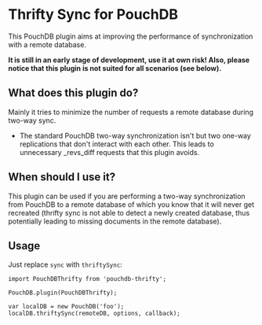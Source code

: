 Thrifty Sync for PouchDB
=====

This PouchDB plugin aims at improving the performance of synchronization with a remote database.

**It is still in an early stage of development, use it at own risk!
Also, please notice that this plugin is not suited for all scenarios (see below).**

What does this plugin do?
----

Mainly it tries to minimize the number of requests a remote database during two-way sync.
- The standard PouchDB two-way synchronization isn't but two one-way replications that don't interact with each other. This leads to unnecessary \_revs_diff requests that this plugin avoids.

When should I use it?
----
This plugin can be used if you are performing a two-way synchronization from PouchDB to a remote database of which you know that it will never get recreated (thrifty sync is not able to detect a newly created database, thus potentially leading to missing documents in the remote database).

Usage
----
Just replace `sync` with `thriftySync`:

    import PouchDBThrifty from 'pouchdb-thrifty';

    PouchDB.plugin(PouchDBThrifty);

    var localDB = new PouchDB('foo');
    localDB.thriftySync(remoteDB, options, callback);
